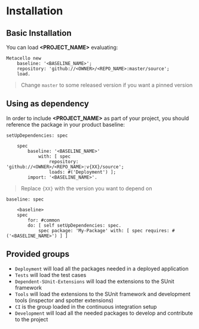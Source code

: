 # Installation

## Basic Installation

You can load **<PROJECT_NAME>** evaluating:
```smalltalk
Metacello new
	baseline: '<BASELINE_NAME>';
	repository: 'github://<OWNER>/<REPO_NAME>:master/source';
	load.
```
>  Change `master` to some released version if you want a pinned version

## Using as dependency

In order to include **<PROJECT_NAME>** as part of your project, you should reference the package in your product baseline:

```smalltalk
setUpDependencies: spec

	spec
		baseline: '<BASELINE_NAME>'
			with: [ spec
				repository: 'github://<OWNER>/<REPO_NAME>:v{XX}/source';
				loads: #('Deployment') ];
		import: '<BASELINE_NAME>'.
```
> Replace `{XX}` with the version you want to depend on

```smalltalk
baseline: spec

	<baseline>
	spec
		for: #common
		do: [ self setUpDependencies: spec.
			spec package: 'My-Package' with: [ spec requires: #('<BASELINE_NAME>') ] ]
```

## Provided groups

- `Deployment` will load all the packages needed in a deployed application
- `Tests` will load the test cases
- `Dependent-SUnit-Extensions` will load the extensions to the SUnit framework
- `Tools` will load the extensions to the SUnit framework and development tools (inspector and spotter extensions)
- `CI` is the group loaded in the continuous integration setup
- `Development` will load all the needed packages to develop and contribute to the project
